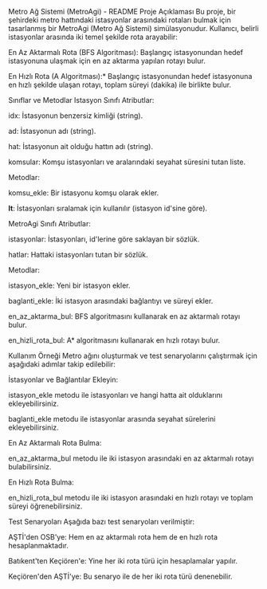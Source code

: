 Metro Ağ Sistemi (MetroAgi) - README
Proje Açıklaması
Bu proje, bir şehirdeki metro hattındaki istasyonlar arasındaki rotaları bulmak için tasarlanmış bir MetroAgi (Metro Ağ Sistemi) simülasyonudur. Kullanıcı, belirli istasyonlar arasında iki temel şekilde rota arayabilir:

En Az Aktarmalı Rota (BFS Algoritması): Başlangıç istasyonundan hedef istasyonuna ulaşmak için en az aktarma yapılan rotayı bulur.

En Hızlı Rota (A Algoritması):* Başlangıç istasyonundan hedef istasyonuna en hızlı şekilde ulaşan rotayı, toplam süreyi (dakika) ile birlikte bulur.

Sınıflar ve Metodlar
Istasyon Sınıfı
Atributlar:

idx: İstasyonun benzersiz kimliği (string).

ad: İstasyonun adı (string).

hat: İstasyonun ait olduğu hattın adı (string).

komsular: Komşu istasyonları ve aralarındaki seyahat süresini tutan liste.

Metodlar:

komsu_ekle: Bir istasyonu komşu olarak ekler.

__lt__: İstasyonları sıralamak için kullanılır (istasyon id'sine göre).

MetroAgi Sınıfı
Atributlar:

istasyonlar: İstasyonları, id'lerine göre saklayan bir sözlük.

hatlar: Hattaki istasyonları tutan bir sözlük.

Metodlar:

istasyon_ekle: Yeni bir istasyon ekler.

baglanti_ekle: İki istasyon arasındaki bağlantıyı ve süreyi ekler.

en_az_aktarma_bul: BFS algoritmasını kullanarak en az aktarmalı rotayı bulur.

en_hizli_rota_bul: A* algoritmasını kullanarak en hızlı rotayı bulur.

Kullanım Örneği
Metro ağını oluşturmak ve test senaryolarını çalıştırmak için aşağıdaki adımlar takip edilebilir:

İstasyonlar ve Bağlantılar Ekleyin:

istasyon_ekle metodu ile istasyonları ve hangi hatta ait olduklarını ekleyebilirsiniz.

baglanti_ekle metodu ile istasyonlar arasında seyahat sürelerini ekleyebilirsiniz.

En Az Aktarmalı Rota Bulma:

en_az_aktarma_bul metodu ile iki istasyon arasındaki en az aktarmalı rotayı bulabilirsiniz.

En Hızlı Rota Bulma:

en_hizli_rota_bul metodu ile iki istasyon arasındaki en hızlı rotayı ve toplam süreyi öğrenebilirsiniz.

Test Senaryoları
Aşağıda bazı test senaryoları verilmiştir:

AŞTİ'den OSB'ye: Hem en az aktarmalı rota hem de en hızlı rota hesaplanmaktadır.

Batıkent'ten Keçiören'e: Yine her iki rota türü için hesaplamalar yapılır.

Keçiören'den AŞTİ'ye: Bu senaryo ile de her iki rota türü denenebilir.
